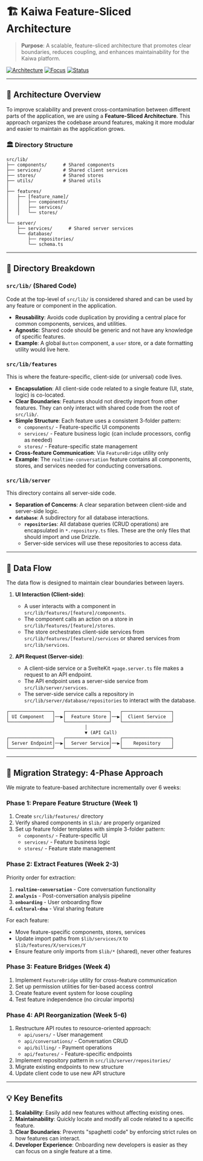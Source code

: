 # 🏗️ Kaiwa Feature-Sliced Architecture

> **Purpose**: A scalable, feature-sliced architecture that promotes clear boundaries, reduces coupling, and enhances maintainability for the Kaiwa platform.

[![Architecture](https://img.shields.io/badge/Architecture-Feature--Sliced-green?style=for-the-badge)]()
[![Focus](https://img.shields.io/badge/Focus-Features%20%2B%20Server-purple?style=for-the-badge)]()
[![Status](https://img.shields.io/badge/Status-Active-blue?style=for-the-badge)]()

---

## 🎯 Architecture Overview

To improve scalability and prevent cross-contamination between different parts of the application, we are using a **Feature-Sliced Architecture**. This approach organizes the codebase around features, making it more modular and easier to maintain as the application grows.

### 🏛️ Directory Structure

```text
src/lib/
├── components/      # Shared components
├── services/        # Shared client services
├── stores/          # Shared stores
├── utils/           # Shared utils
│
├── features/
│   ├── [feature_name]/
│   │   ├── components/
│   │   ├── services/
│   │   └── stores/
│
└── server/
    ├── services/      # Shared server services
    └── database/
        ├── repositories/
        └── schema.ts
```

---

## 📂 Directory Breakdown

### `src/lib/` (Shared Code)

Code at the top-level of `src/lib/` is considered shared and can be used by any feature or component in the application.

- **Reusability**: Avoids code duplication by providing a central place for common components, services, and utilities.
- **Agnostic**: Shared code should be generic and not have any knowledge of specific features.
- **Example**: A global `Button` component, a `user` store, or a date formatting utility would live here.

### `src/lib/features`

This is where the feature-specific, client-side (or universal) code lives.

- **Encapsulation**: All client-side code related to a single feature (UI, state, logic) is co-located.
- **Clear Boundaries**: Features should not directly import from other features. They can only interact with shared code from the root of `src/lib/`.
- **Simple Structure**: Each feature uses a consistent 3-folder pattern:
  - `components/` - Feature-specific UI components
  - `services/` - Feature business logic (can include processors, config as needed)
  - `stores/` - Feature-specific state management
- **Cross-feature Communication**: Via `FeatureBridge` utility only
- **Example**: The `realtime-conversation` feature contains all components, stores, and services needed for conducting conversations.

### `src/lib/server`

This directory contains all server-side code.

- **Separation of Concerns**: A clear separation between client-side and server-side logic.
- **`database`**: A subdirectory for all database interactions.
  - **`repositories`**: All database queries (CRUD operations) are encapsulated in `*.repository.ts` files. These are the only files that should import and use Drizzle.
  - Server-side services will use these repositories to access data.

---

## 🔄 Data Flow

The data flow is designed to maintain clear boundaries between layers.

1.  **UI Interaction (Client-side)**:
    - A user interacts with a component in `src/lib/features/[feature]/components`.
    - The component calls an action on a store in `src/lib/features/[feature]/stores`.
    - The store orchestrates client-side services from `src/lib/features/[feature]/services` or shared services from `src/lib/services`.

2.  **API Request (Server-side)**:
    - A client-side service or a SvelteKit `+page.server.ts` file makes a request to an API endpoint.
    - The API endpoint uses a server-side service from `src/lib/server/services`.
    - The server-side service calls a repository in `src/lib/server/database/repositories` to interact with the database.

```text
┌────────────────┐   ┌────────────────┐   ┌──────────────────┐
│ UI Component   │──▶│  Feature Store │──▶│  Client Service  │
└────────────────┘   └────────────────┘   └──────────────────┘
                             │
                             ▼ (API Call)
┌────────────────┐   ┌────────────────┐   ┌──────────────────┐
│ Server Endpoint│──▶│  Server Service│──▶│    Repository    │
└────────────────┘   └────────────────┘   └──────────────────┘
```

---

## 🚚 Migration Strategy: 4-Phase Approach

We migrate to feature-based architecture incrementally over 6 weeks:

### **Phase 1: Prepare Feature Structure (Week 1)**

1. Create `src/lib/features/` directory
2. Verify shared components in `$lib/` are properly organized
3. Set up feature folder templates with simple 3-folder pattern:
   - `components/` - Feature-specific UI
   - `services/` - Feature business logic
   - `stores/` - Feature state management

### **Phase 2: Extract Features (Week 2-3)**

Priority order for extraction:

1. **`realtime-conversation`** - Core conversation functionality
2. **`analysis`** - Post-conversation analysis pipeline
3. **`onboarding`** - User onboarding flow
4. **`cultural-dna`** - Viral sharing feature

For each feature:

- Move feature-specific components, stores, services
- Update import paths from `$lib/services/X` to `$lib/features/X/services/Y`
- Ensure feature only imports from `$lib/*` (shared), never other features

### **Phase 3: Feature Bridges (Week 4)**

1. Implement `FeatureBridge` utility for cross-feature communication
2. Set up permission utilities for tier-based access control
3. Create feature event system for loose coupling
4. Test feature independence (no circular imports)

### **Phase 4: API Reorganization (Week 5-6)**

1. Restructure API routes to resource-oriented approach:
   - `api/users/` - User management
   - `api/conversations/` - Conversation CRUD
   - `api/billing/` - Payment operations
   - `api/features/` - Feature-specific endpoints
2. Implement repository pattern in `src/lib/server/repositories/`
3. Migrate existing endpoints to new structure
4. Update client code to use new API structure

---

## 💡 Key Benefits

1.  **Scalability**: Easily add new features without affecting existing ones.
2.  **Maintainability**: Quickly locate and modify all code related to a specific feature.
3.  **Clear Boundaries**: Prevents "spaghetti code" by enforcing strict rules on how features can interact.
4.  **Developer Experience**: Onboarding new developers is easier as they can focus on a single feature at a time.
